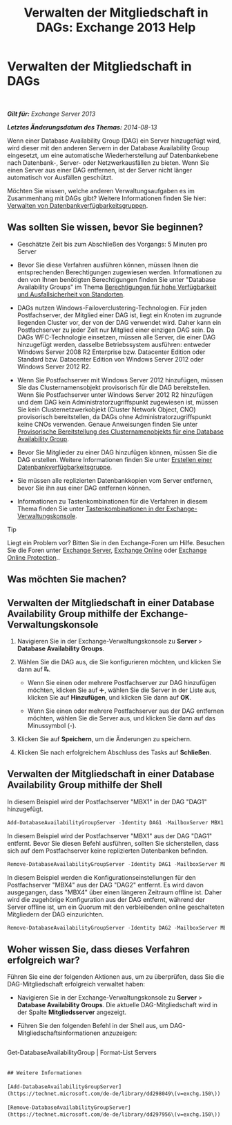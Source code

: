 ﻿---
title: 'Verwalten der Mitgliedschaft in DAGs: Exchange 2013 Help'
TOCTitle: Verwalten der Mitgliedschaft in DAGs
ms:assetid: fb2ea15e-96d5-4045-b75b-b0aa5fc60479
ms:mtpsurl: https://technet.microsoft.com/de-de/library/Dd351278(v=EXCHG.150)
ms:contentKeyID: 50477127
ms.date: 05/22/2018
mtps_version: v=EXCHG.150
ms.translationtype: MT
---

# Verwalten der Mitgliedschaft in DAGs

 

_**Gilt für:** Exchange Server 2013_

_**Letztes Änderungsdatum des Themas:** 2014-08-13_

Wenn einer Database Availability Group (DAG) ein Server hinzugefügt wird, wird dieser mit den anderen Servern in der Database Availability Group eingesetzt, um eine automatische Wiederherstellung auf Datenbankebene nach Datenbank-, Server- oder Netzwerkausfällen zu bieten. Wenn Sie einen Server aus einer DAG entfernen, ist der Server nicht länger automatisch vor Ausfällen geschützt.

Möchten Sie wissen, welche anderen Verwaltungsaufgaben es im Zusammenhang mit DAGs gibt? Weitere Informationen finden Sie hier: [Verwalten von Datenbankverfügbarkeitsgruppen](managing-database-availability-groups-exchange-2013-help.md).

## Was sollten Sie wissen, bevor Sie beginnen?

  - Geschätzte Zeit bis zum Abschließen des Vorgangs: 5 Minuten pro Server

  - Bevor Sie diese Verfahren ausführen können, müssen Ihnen die entsprechenden Berechtigungen zugewiesen werden. Informationen zu den von Ihnen benötigten Berechtigungen finden Sie unter "Database Availability Groups" im Thema [Berechtigungen für hohe Verfügbarkeit und Ausfallsicherheit von Standorten](high-availability-and-site-resilience-permissions-exchange-2013-help.md).

  - DAGs nutzen Windows-Failoverclustering-Technologien. Für jeden Postfachserver, der Mitglied einer DAG ist, liegt ein Knoten im zugrunde liegenden Cluster vor, der von der DAG verwendet wird. Daher kann ein Postfachserver zu jeder Zeit nur Mitglied einer einzigen DAG sein. Da DAGs WFC-Technologie einsetzen, müssen alle Server, die einer DAG hinzugefügt werden, dasselbe Betriebssystem ausführen: entweder Windows Server 2008 R2 Enterprise bzw. Datacenter Edition oder Standard bzw. Datacenter Edition von Windows Server 2012 oder Windows Server 2012 R2.

  - Wenn Sie Postfachserver mit Windows Server 2012 hinzufügen, müssen Sie das Clusternamensobjekt provisorisch für die DAG bereitstellen. Wenn Sie Postfachserver unter Windows Server 2012 R2 hinzufügen und dem DAG kein Administratorzugriffspunkt zugewiesen ist, müssen Sie kein Clusternetzwerkobjekt (Cluster Network Object, CNO) provisorisch bereitstellen, da DAGs ohne Administratorzugriffspunkt keine CNOs verwenden. Genaue Anweisungen finden Sie unter [Provisorische Bereitstellung des Clusternamenobjekts für eine Database Availability Group](pre-stage-the-cluster-name-object-for-a-database-availability-group-exchange-2013-help.md).

  - Bevor Sie Mitglieder zu einer DAG hinzufügen können, müssen Sie die DAG erstellen. Weitere Informationen finden Sie unter [Erstellen einer Datenbankverfügbarkeitsgruppe](create-a-database-availability-group-exchange-2013-help.md).

  - Sie müssen alle replizierten Datenbankkopien vom Server entfernen, bevor Sie ihn aus einer DAG entfernen können.

  - Informationen zu Tastenkombinationen für die Verfahren in diesem Thema finden Sie unter [Tastenkombinationen in der Exchange-Verwaltungskonsole](keyboard-shortcuts-in-the-exchange-admin-center-exchange-online-protection-help.md).


> [!TIP]
> Liegt ein Problem vor? Bitten Sie in den Exchange-Foren um Hilfe. Besuchen Sie die Foren unter <A href="https://go.microsoft.com/fwlink/p/?linkid=60612">Exchange Server</A>, <A href="https://go.microsoft.com/fwlink/p/?linkid=267542">Exchange Online</A> oder <A href="https://go.microsoft.com/fwlink/p/?linkid=285351">Exchange Online Protection</A>..



## Was möchten Sie machen?

## Verwalten der Mitgliedschaft in einer Database Availability Group mithilfe der Exchange-Verwaltungskonsole

1.  Navigieren Sie in der Exchange-Verwaltungskonsole zu **Server** \> **Database Availability Groups**.

2.  Wählen Sie die DAG aus, die Sie konfigurieren möchten, und klicken Sie dann auf ![Verwalten von DAG-Mitgliedern](images/Dd351278.d567ae56-d6cd-4edb-ab67-ad8f7c58f337(EXCHG.150).gif "Verwalten von DAG-Mitgliedern").
    
      - Wenn Sie einen oder mehrere Postfachserver zur DAG hinzufügen möchten, klicken Sie auf ![Hinzufügen (Symbol)](images/JJ218640.c1e75329-d6d7-4073-a27d-498590bbb558(EXCHG.150).gif "Hinzufügen (Symbol)"), wählen Sie die Server in der Liste aus, klicken Sie auf **Hinzufügen**, und klicken Sie dann auf **OK**.
    
      - Wenn Sie einen oder mehrere Postfachserver aus der DAG entfernen möchten, wählen Sie die Server aus, und klicken Sie dann auf das Minussymbol (-).

3.  Klicken Sie auf **Speichern**, um die Änderungen zu speichern.

4.  Klicken Sie nach erfolgreichem Abschluss des Tasks auf **Schließen**.

## Verwalten der Mitgliedschaft in einer Database Availability Group mithilfe der Shell

In diesem Beispiel wird der Postfachserver "MBX1" in der DAG "DAG1" hinzugefügt.

```powershell
Add-DatabaseAvailabilityGroupServer -Identity DAG1 -MailboxServer MBX1
```

In diesem Beispiel wird der Postfachserver "MBX1" aus der DAG "DAG1" entfernt. Bevor Sie diesen Befehl ausführen, sollten Sie sicherstellen, dass sich auf dem Postfachserver keine replizierten Datenbanken befinden.

```powershell
Remove-DatabaseAvailabilityGroupServer -Identity DAG1 -MailboxServer MBX1
```

In diesem Beispiel werden die Konfigurationseinstellungen für den Postfachserver "MBX4" aus der DAG "DAG2" entfernt. Es wird davon ausgegangen, dass "MBX4" über einen längeren Zeitraum offline ist. Daher wird die zugehörige Konfiguration aus der DAG entfernt, während der Server offline ist, um ein Quorum mit den verbleibenden online geschalteten Mitgliedern der DAG einzurichten.

```powershell
Remove-DatabaseAvailabilityGroupServer -Identity DAG2 -MailboxServer MBX4 -ConfigurationOnly
```

## Woher wissen Sie, dass dieses Verfahren erfolgreich war?

Führen Sie eine der folgenden Aktionen aus, um zu überprüfen, dass Sie die DAG-Mitgliedschaft erfolgreich verwaltet haben:

  - Navigieren Sie in der Exchange-Verwaltungskonsole zu **Server** \> **Database Availability Groups**. Die aktuelle DAG-Mitgliedschaft wird in der Spalte **Mitgliedsserver** angezeigt.

  - Führen Sie den folgenden Befehl in der Shell aus, um DAG-Mitgliedschaftsinformationen anzuzeigen:
    
    ```powershell
Get-DatabaseAvailabilityGroup <DAGName> | Format-List Servers
```

## Weitere Informationen

[Add-DatabaseAvailabilityGroupServer](https://technet.microsoft.com/de-de/library/dd298049\(v=exchg.150\))

[Remove-DatabaseAvailabilityGroupServer](https://technet.microsoft.com/de-de/library/dd297956\(v=exchg.150\))

